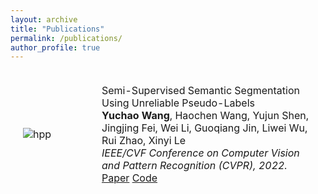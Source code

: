 ```yaml
---
layout: archive
title: "Publications"
permalink: /publications/
author_profile: true
---
```


<html>
    <table style="width:100%;border:0px;border-spacing:0px;border-collapse:separate;margin-right:auto;margin-left:auto;">
          <tr onmouseout="nightsight_stop()" onmouseover="nightsight_start()">
            <td style="padding:20px;width:25%;vertical-align:middle;border-left-style:none;border-bottom-style:none;border-top-style:none;border-right-style:none">
              <img src="../images/iros2021.png" alt="hpp" style="border-style: none" >
            </td>
            <td style="padding:20px;width:75%;vertical-align:middle;border-left-style:none;border-bottom-style:none;border-top-style:none;border-right-style:none">
                <papertitle>Semi-Supervised Semantic Segmentation Using Unreliable Pseudo-Labels
                </papertitle>
              <br>
              <strong>Yuchao Wang</strong>, Haochen Wang, Yujun Shen, Jingjing Fei, Wei Li, Guoqiang Jin, Liwei Wu, Rui Zhao, Xinyi Le
              <br>
              <em>IEEE/CVF Conference on Computer Vision and Pattern Recognition (CVPR), 2022.</em><br>
              <a href="https://arxiv.org/abs/2203.03884">Paper</a>
              <a href="https://haochen-wang409.github.io/U2PL/">Code</a>
            </td>
          </tr>
    </table>
</html>